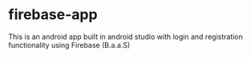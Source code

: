 # firebase-app
This is an android app built in android studio with login and registration functionality using Firebase (B.a.a.S)
